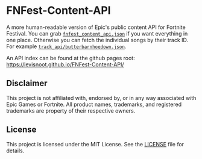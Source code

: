 # FNFest-Content-API

A more human-readable version of Epic's public content API for Fortnite Festival.
You can grab [`fnfest_content_api.json`](https://levisnoot.github.io/FNFest-Content-API/api/fnfest_content_api.json) if you want everything in one place. Otherwise you can fetch the individual songs by their track ID. For example [`track_api/butterbarnhoedown.json`](https://levisnoot.github.io/FNFest-Content-API/api/track_api/butterbarnhoedown.json).

An API index can be found at the github pages root: https://levisnoot.github.io/FNFest-Content-API/

## Disclaimer

This project is not affiliated with, endorsed by, or in any way associated with Epic Games or Fortnite. All product names, trademarks, and registered trademarks are property of their respective owners.

## License

This project is licensed under the MIT License. See the [LICENSE](LICENSE) file for details.